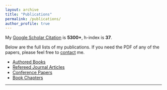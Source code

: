 ```yaml
---
layout: archive
title: "Publications"
permalink: /publications/
author_profile: true
---
```


My [Google Scholar Citation](https://scholar.google.com.au/citations?user=vTC_7_wAAAAJ&hl=en) is <b>5300+</b>, h-index is <b>37</b>.

Below are the full lists of my publications. If you need the PDF of any of the papers, please feel free to <a href="mailto:yi.mei@ecs.vuw.ac.nz">contact</a> me.

<ul>
<li><a href="publication-book.html">Authored Books</a></li>
<li><a href="publication-journal.html">Refereed Journal Articles</a></li>
<li><a href="publication-conf.html">Conference Papers</a></li>
<li><a href="publication-chapter.html">Book Chapters</a></li>
</ul>
<hr>


